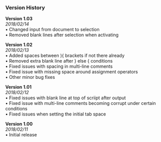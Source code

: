 ### Version History

**Version 1.03**<br>
*2018/02/14*<br>
• Changed input from document to selection<br>
• Removed blank lines after selection when activating<br>

**Version 1.02**<br>
*2018/02/13*<br>
• Added spaces between ){ brackets if not there already<br>
• Removed extra blank line after } else { conditions<br>
• Fixed issues with spacing in multi-line comments<br>
• Fixed issue with missing space around assignment operators<br>
• Other minor bug fixes<br>

**Version 1.01**<br>
*2018/02/12*<br>
• Fixed issues with blank line at top of scriipt after output<br>
• Fixed issue with multi-line comments becoming corrupt under certain conditions<br>
• Fixed issues when setting the initial tab space<br>

**Version 1.00**<br>
*2018/02/11*<br>
• Initial release<br>
